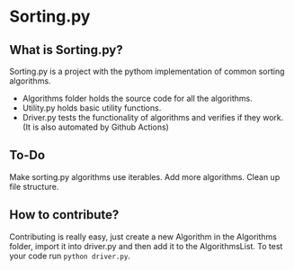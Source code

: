 # Sorting.py

## What is Sorting.py?

Sorting.py is a project with the pythom implementation of common sorting algorithms.

-   Algorithms folder holds the source code for all the algorithms.
-   Utility.py holds basic utility functions.
-   Driver.py tests the functionality of algorithms and verifies if they work. (It is also automated by Github Actions)

## To-Do

Make sorting.py algorithms use iterables.
Add more algorithms.
Clean up file structure.

## How to contribute?

Contributing is really easy, just create a new Algorithm in the Algorithms folder,
import it into driver.py and then add it to the AlgorithmsList. To test your code
run `python driver.py`.
